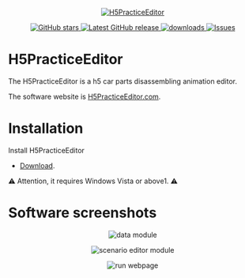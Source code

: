 <p align="center">
<a href="https://github.com/pxim/H5PracticeEditor" target="_blank">
<img align="center" alt="H5PracticeEditor" src="https://pxim.github.io/H5PracticeEditor/website/img/apple-icon-152x152.png" />
</a>
</p>
<p align="center">
   <a href="https://github.com/pxim/H5PracticeEditor/stargazers" target="_blank">
        <img src="https://img.shields.io/github/stars/arvin0/H5PracticeEditor.svg" 
             alt="GitHub stars">
    </a>
    <a href="https://github.com/pxim/H5PracticeEditor/releases/latest" target="_blank">
      <img src="https://img.shields.io/github/release/arvin0/H5PracticeEditor.svg" 
           alt="Latest GitHub release" >
    </a>
    <a href="https://github.com/pxim/H5PracticeEditor/releases" target="_blank">
        <img src="https://img.shields.io/github/downloads/arvin0/H5PracticeEditor/total.svg"
             alt="downloads">
    </a>
    <a href="https://github.com/pxim/H5PracticeEditor/issues" target="_blank">
        <img src="https://img.shields.io/github/issues/arvin0/H5PracticeEditor.svg" 
             alt="Issues" >
    </a>
   
</p>

# H5PracticeEditor

The H5PracticeEditor is a h5 car parts disassembling animation editor. 

The software website is <a href="https://pxim.github.io/H5PracticeEditor/website/index.html" target="_blank">H5PracticeEditor.com</a>.

# Installation

Install H5PracticeEditor
* [Download](https://github.com/pxim/H5PracticeEditor/releases).
<p>
<g-emoji ios-version="6.0" fallback-src="https://assets-cdn.github.com/images/icons/emoji/unicode/26a0.png" alias="warning">⚠️</g-emoji> Attention, it requires Windows Vista or above1.
 <g-emoji ios-version="6.0" fallback-src="https://assets-cdn.github.com/images/icons/emoji/unicode/26a0.png" alias="warning">⚠️</g-emoji>
</p>


# Software screenshots

 <p align="center">
   <img align="center" src="https://pxim.github.io/H5PracticeEditor/website/screenshots/h3.gif" 
   alt="data module" />
 </p>
 <p align="center">
   <img align="center" src="https://pxim.github.io/H5PracticeEditor/website/screenshots/h4.gif" 
    alt="scenario editor module" />
 </p>
 <p align="center">
   <img align="center" src="https://pxim.github.io/H5PracticeEditor/website/screenshots/h5.gif"
   alt="run webpage" />
 </p>
